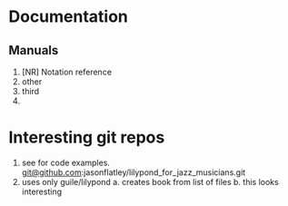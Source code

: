 # Documentation

## Manuals

1. [NR] Notation reference
2. other
3. third
4.


# Interesting git repos

1. see for code examples. git@github.com:jasonflatley/lilypond_for_jazz_musicians.git
2. uses only guile/lilypond
   a. creates book from list of files
   b. this looks interesting
